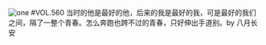 ![one](http://image.wufazhuce.com/FqW2dydDvuH8xn2lWmktbd_Pbj7-)
#VOL.560
当时的他是最好的他，后来的我是最好的我，可是最好的我们之间，隔了一整个青春。怎么奔跑也跨不过的青春，只好伸出手道别。by 八月长安